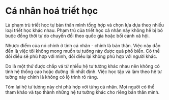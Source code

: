 # Cá nhân hoá triết học

Là phạm trù triết học tự bản thân mình tổng hợp và chọn lựa dựa theo nhiều loại triết học khác nhau. Phạm trù của triết học cá nhân này không hề bị bó buộc đồng thời tự do chuyển đổi theo quốc gia hoặc bối cảnh xã hội.

Nhược điểm của nó chính ở tính cá nhân - chính là bản thân. Việc này dẫn đến là việc tôi không mong muốn tư tưởng này được quá phổ biến. Có thể đôi điều sẽ phù hợp với mình, đôi điều lại không phù hợp với người khác.

Do là một thứ được chắp vá từ nhiều hệ tư tưởng khác nhau nên không có tính hệ thống cao hoặc đường lối nhất định. Việc học tập và làm theo hệ tư tưởng này chính là không có lộ trình rõ ràng.

Tóm lại hệ tư tưởng này chỉ phù hợp với từng cá nhân. Mọi người có thể tham khảo và tạo thành những hệ tư tưởng khác cho riêng bản thân mình.


